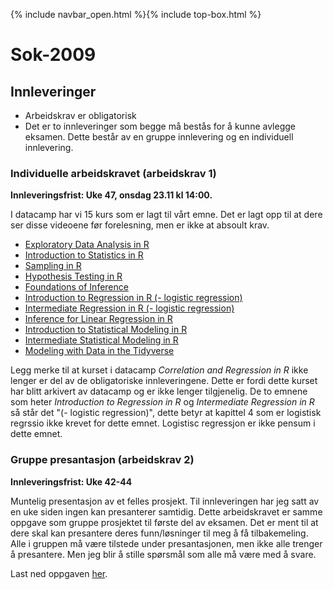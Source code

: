 {% include navbar_open.html %}{% include top-box.html %}
# Sok-2009    

## Innleveringer 

- Arbeidskrav er obligatorisk
- Det er to innleveringer som begge må bestås for å kunne avlegge eksamen. Dette består av en gruppe innlevering og en individuell innlevering.

### Individuelle arbeidskravet (arbeidskrav 1)

**Innleveringsfrist: Uke 47, onsdag 23.11 kl 14:00.**

I datacamp har vi 15 kurs som er lagt til vårt emne. Det er lagt opp til at dere ser disse videoene før forelesning, men er ikke at absoult krav. 

- [Exploratory Data Analysis in R](https://app.datacamp.com/learn/courses/exploratory-data-analysis-in-r) 
- [Introduction to Statistics in R](https://app.datacamp.com/learn/courses/introduction-to-statistics-in-r) 
- [Sampling in R](https://app.datacamp.com/learn/courses/sampling-in-r) 
- [Hypothesis Testing in R](https://app.datacamp.com/learn/courses/hypothesis-testing-in-r) 
- [Foundations of Inference](https://app.datacamp.com/learn/courses/foundations-of-inference-in-r) 
- [Introduction to Regression in R (- logistic regression)](https://app.datacamp.com/learn/courses/introduction-to-regression-in-r) 
- [Intermediate Regression in R (- logistic regression)](https://app.datacamp.com/learn/courses/intermediate-regression-in-r)
- [Inference for Linear Regression in R](https://app.datacamp.com/learn/courses/inference-for-linear-regression-in-r)
- [Introduction to Statistical Modeling in R](https://app.datacamp.com/learn/courses/introduction-to-statistical-modeling-in-r)
- [Intermediate Statistical Modeling in R](https://app.datacamp.com/learn/courses/intermediate-statistical-modeling-in-r)
- [Modeling with Data in the Tidyverse](https://app.datacamp.com/learn/courses/modeling-with-data-in-the-tidyverse)


Legg merke til at kurset i datacamp *Correlation and Regression in R* ikke lenger er del av de obligatoriske innleveringene. Dette er fordi dette kurset har blitt arkivert av datacamp og er ikke lenger tilgjenelig.
De to emnene som heter *Introduction to Regression in R* og *Intermediate Regression in R* så står det "(- logistic regression)", dette betyr at kapittel 4 som er logistisk regrssio ikke krevet for dette emnet. Logistisc regressjon er ikke pensum i dette emnet. 

### Gruppe presantasjon (arbeidskrav 2)

**Innleveringsfrist: Uke 42-44**

Muntelig presentasjon av et felles prosjekt. Til innleveringen har jeg satt av en uke siden ingen kan presanterer samtidig. Dette arbeidskravet er samme oppgave som gruppe prosjektet til første del av eksamen. Det er ment til at dere skal kan presantere deres funn/løsninger til meg å få tilbakemeling. 
Alle i gruppen må være tilstede under presantasjonen, men ikke alle trenger å presantere. Men jeg blir å stille spørsmål som alle må være med å svare. 

Last ned oppgaven [her](https://github.com/uit-sok-2009-h22/uit-sok-2009-h22.github.io/blob/main/filer/Gruppe-eksamen-arbeidskrav_v2.pdf).



